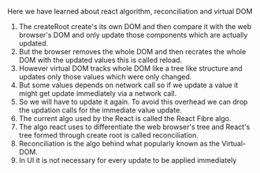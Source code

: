 Here we have learned about react algorithm, reconciliation and virtual DOM

1. The createRoot create's its own DOM and then compare it with the web browser's DOM and only update those components which are         actually updated.
2. But the browser removes the whole DOM and then recrates the whole DOM with the updated values this is called reload.
3. However virtual DOM tracks whole DOM like a tree like structure and updates only those values which were only changed.
4. But some values depends on network call so if we update a value it might get update immediately via a network call.
5. So we will have to update it again. To avoid this overhead we can drop the updation calls for the immediate value update.
6. The current algo used by the React is called the React Fibre algo.
7. The algo react uses to differentiate the web browser's tree and React's tree formed through create root is called reconciliation.
8. Reconciliation is the algo behind what popularly known as the Virtual-DOM.
9. In UI it is not necessary for every update to be applied immediately